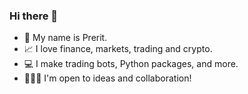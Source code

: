 ### Hi there 👋

<!--
**preritdas/preritdas** is a ✨ _special_ ✨ repository because its `README.md` (this file) appears on your GitHub profile.

Here are some ideas to get you started:

- 🔭 I’m currently working on ...
- 🌱 I’m currently learning ...
- 👯 I’m looking to collaborate on ...
- 🤔 I’m looking for help with ...
- 💬 Ask me about ...
- 📫 How to reach me: ...
- 😄 Pronouns: ...
- ⚡ Fun fact: ...
-->

- 🤝 My name is Prerit. 
- 📈 I love finance, markets, trading and crypto. 
- 💻 I make trading bots, Python packages, and more.
- 🧑‍🤝‍🧑 I'm open to ideas and collaboration!
